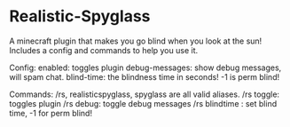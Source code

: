# Realistic-Spyglass
A minecraft plugin that makes you go blind when you look at the sun!
Includes a config and commands to help you use it.

Config:
enabled: toggles plugin
debug-messages: show debug messages, will spam chat.
blind-time: the blindness time in seconds! -1 is perm blind!

Commands:
/rs, realisticspyglass, spyglass are all valid aliases.
/rs toggle: toggles plugin
/rs debug: toggle debug messages
/rs blindtime <blindtime>: set blind time, -1 for perm blind!
